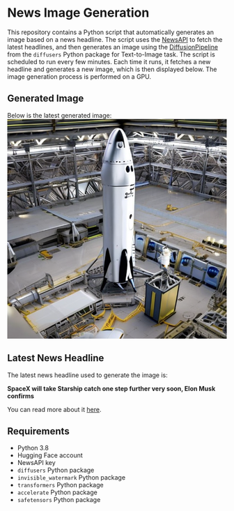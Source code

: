 # News Image Generation
This repository contains a Python script that automatically generates an image based on a news headline. The script uses the [NewsAPI](https://newsapi.org/) to fetch the latest headlines, and then generates an image using the [DiffusionPipeline](https://github.com/huggingface/diffusers) from the `diffusers` Python package for Text-to-Image task.
The script is scheduled to run every few minutes. Each time it runs, it fetches a new headline and generates a new image, which is then displayed below. The image generation process is performed on a GPU.

## Generated Image
Below is the latest generated image:
![Generated Image](image.png)

## Latest News Headline
The latest news headline used to generate the image is:

**SpaceX will take Starship catch one step further very soon, Elon Musk confirms**

You can read more about it [here](https://news.google.com/rss/articles/CBMipwFBVV95cUxQV0VyT21rU21xckp5LUxQUExGTWNfbE5KelpjZWNTbFRWeV9zRGJQVnBhanVEdTVPbWNOXzNwQ2k5X293dXJQZkVfa0sydEZXWDlkdnBhd0RjNXFmZFRYakpCRGg4emJUM25rakhteFlyU1FlbHRnT3dvMzIxeDBMSjZiTFkzSEVUSUk1S0VSUmF1eDQtVXZ4empTeVg3dk9TdlhuTEFYTdIBrAFBVV95cUxNNjYwU0tuVnVncGo3TE52WGh6dTJHMUlCLXRSdDVLVFdnR3gxVVlhY0hLX2pmbHRqXy03YnU4ODhnemlpTWU3VmhQX0R2ODM4R1p6ZE0zdU9LN0l5QmJ0YVBJN3ZCbEVIN1lIbDhTLVhZSjA1eTF5RDcxMkx3QlBHamJYcDdBU0JST0ZCVTl0dDFDUjQ5Qjc0bzBJZTlWalpvRmhEN2pWbDVZZ2Zn?oc=5).

## Requirements
- Python 3.8
- Hugging Face account
- NewsAPI key
- `diffusers` Python package
- `invisible_watermark` Python package
- `transformers` Python package
- `accelerate` Python package
- `safetensors` Python package
